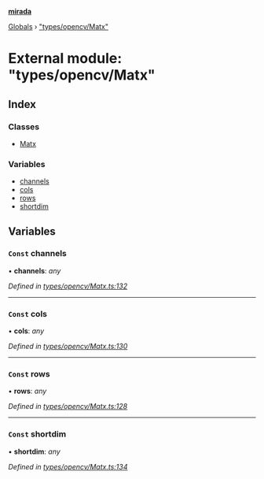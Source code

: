 **[mirada](../README.md)**

[Globals](../README.md) › ["types/opencv/Matx"](_types_opencv_matx_.md)

# External module: "types/opencv/Matx"

## Index

### Classes

* [Matx](../classes/_types_opencv_matx_.matx.md)

### Variables

* [channels](_types_opencv_matx_.md#const-channels)
* [cols](_types_opencv_matx_.md#const-cols)
* [rows](_types_opencv_matx_.md#const-rows)
* [shortdim](_types_opencv_matx_.md#const-shortdim)

## Variables

### `Const` channels

• **channels**: *any*

*Defined in [types/opencv/Matx.ts:132](https://github.com/cancerberoSgx/mirada/blob/eecc091/mirada/src/types/opencv/Matx.ts#L132)*

___

### `Const` cols

• **cols**: *any*

*Defined in [types/opencv/Matx.ts:130](https://github.com/cancerberoSgx/mirada/blob/eecc091/mirada/src/types/opencv/Matx.ts#L130)*

___

### `Const` rows

• **rows**: *any*

*Defined in [types/opencv/Matx.ts:128](https://github.com/cancerberoSgx/mirada/blob/eecc091/mirada/src/types/opencv/Matx.ts#L128)*

___

### `Const` shortdim

• **shortdim**: *any*

*Defined in [types/opencv/Matx.ts:134](https://github.com/cancerberoSgx/mirada/blob/eecc091/mirada/src/types/opencv/Matx.ts#L134)*